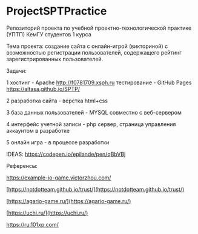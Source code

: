 # ProjectSPTPractice

Репозиторий проекта по учебной проектно-технологической практике (УПТП) КемГУ студентов 1 курса

  Тема проекта: создание сайта с онлайн-игрой (викториной) с возможностью регистрации пользователей, содержащего рейтинг зарегистрированных пользователей.

Задачи:

  1 хостинг - Apache http://f0781709.xsph.ru тестирование - GitHub Pages https://altasa.github.io/SPTP/

  2 разработка сайта - верстка html+css

  3 база данных пользователей - MYSQL совместно с веб-сервером

  4 интерфейс учетной записи - php сервер, страница управления аккаунтом в разработке

  5 онлайн игра - в процессе разработки

IDEAS:
https://codepen.io/epilande/pen/qBbVBj

Референсы:

https://example-io-game.victorzhou.com/

[https://notdotteam.github.io/trust/](https://notdotteam.github.io/trust/)

[https://agario-game.ru/](https://agario-game.ru/)

[https://uchi.ru/](https://uchi.ru/)

https://ru.101xp.com/

